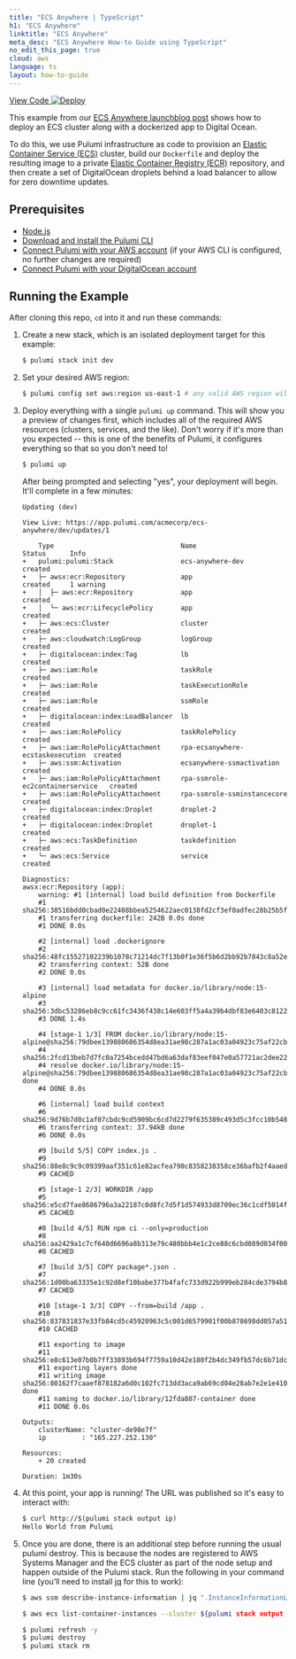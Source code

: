 ```yaml
---
title: "ECS Anywhere | TypeScript"
h1: "ECS Anywhere"
linktitle: "ECS Anywhere"
meta_desc: "ECS Anywhere How-to Guide using TypeScript"
no_edit_this_page: true
cloud: aws
language: ts
layout: how-to-guide
---
```


<!-- WARNING: this page was generated by a tool. Do not edit it by hand. -->
<!-- To change it, please see https://github.com/pulumi/docs/tree/master/tools/mktutorial. -->

<p class="mb-4 flex">
    <a class="flex flex-wrap items-center rounded text-xs text-white bg-blue-600 border-2 border-blue-600 px-2 mr-2 whitespace-no-wrap hover:text-white" style="height: 32px" href="https://github.com/pulumi/examples/tree/master/aws-ts-ecs-anywhere" target="_blank">
        <span><i class="fab fa-github pr-2"></i> View Code</span>
    </a>
    <a href="https://app.pulumi.com/new?template=https://github.com/pulumi/examples/blob/master/aws-ts-ecs-anywhere/README.md" target="_blank">
        <img src="https://get.pulumi.com/new/button.svg" alt="Deploy">
    </a>
</p>


This example from our [ECS Anywhere launchblog post](https://pulumi.com/blog/ecs-anywhere-launch/) shows how to deploy an ECS cluster along with a dockerized app to Digital Ocean.

To do this, we use Pulumi infrastructure as code to provision an
[Elastic Container Service (ECS)](https://aws.amazon.com/ecs/) cluster, build our `Dockerfile` and deploy the
resulting image to a private [Elastic Container Registry (ECR)](https://aws.amazon.com/ecr/) repository, and then create
a set of DigitalOcean droplets behind a load balancer to allow for zero downtime updates.

## Prerequisites

- [Node.js](https://nodejs.org/en/download/)
- [Download and install the Pulumi CLI](https://www.pulumi.com/docs/get-started/install/)
- [Connect Pulumi with your AWS account](https://www.pulumi.com/docs/intro/cloud-providers/aws/setup/) (if your AWS CLI is configured, no further changes are required)
- [Connect Pulumi with your DigitalOcean account](https://www.pulumi.com/docs/intro/cloud-providers/digitalocean/setup/)

## Running the Example

After cloning this repo, `cd` into it and run these commands:

1. Create a new stack, which is an isolated deployment target for this example:

    ```bash
    $ pulumi stack init dev
    ```

2. Set your desired AWS region:

    ```bash
    $ pulumi config set aws:region us-east-1 # any valid AWS region will work
    ```

3. Deploy everything with a single `pulumi up` command. This will show you a preview of changes first, which
   includes all of the required AWS resources (clusters, services, and the like). Don't worry if it's more than
   you expected -- this is one of the benefits of Pulumi, it configures everything so that so you don't need to!

    ```bash
    $ pulumi up
    ```

    After being prompted and selecting "yes", your deployment will begin. It'll complete in a few minutes:

    ```
    Updating (dev)

    View Live: https://app.pulumi.com/acmecorp/ecs-anywhere/dev/updates/1

        Type                                Name                              Status      Info
    +   pulumi:pulumi:Stack                 ecs-anywhere-dev                  created
    +   ├─ awsx:ecr:Repository              app                               created     1 warning
    +   │  ├─ aws:ecr:Repository            app                               created
    +   │  └─ aws:ecr:LifecyclePolicy       app                               created
    +   ├─ aws:ecs:Cluster                  cluster                           created
    +   ├─ aws:cloudwatch:LogGroup          logGroup                          created
    +   ├─ digitalocean:index:Tag           lb                                created
    +   ├─ aws:iam:Role                     taskRole                          created
    +   ├─ aws:iam:Role                     taskExecutionRole                 created
    +   ├─ aws:iam:Role                     ssmRole                           created
    +   ├─ digitalocean:index:LoadBalancer  lb                                created
    +   ├─ aws:iam:RolePolicy               taskRolePolicy                    created
    +   ├─ aws:iam:RolePolicyAttachment     rpa-ecsanywhere-ecstaskexecution  created
    +   ├─ aws:ssm:Activation               ecsanywhere-ssmactivation         created
    +   ├─ aws:iam:RolePolicyAttachment     rpa-ssmrole-ec2containerservice   created
    +   ├─ aws:iam:RolePolicyAttachment     rpa-ssmrole-ssminstancecore       created
    +   ├─ digitalocean:index:Droplet       droplet-2                         created
    +   ├─ digitalocean:index:Droplet       droplet-1                         created
    +   ├─ aws:ecs:TaskDefinition           taskdefinition                    created
    +   └─ aws:ecs:Service                  service                           created

    Diagnostics:
    awsx:ecr:Repository (app):
        warning: #1 [internal] load build definition from Dockerfile
        #1 sha256:38516bdd0cbad0e22408bbea5254622aec0138fd2cf3ef0adfec28b25b5fc3f6
        #1 transferring dockerfile: 242B 0.0s done
        #1 DONE 0.0s

        #2 [internal] load .dockerignore
        #2 sha256:48fc15527102239b1078c71214dc7f13b0f1e36f5b6d2bb92b7843c8a52eca87
        #2 transferring context: 52B done
        #2 DONE 0.0s

        #3 [internal] load metadata for docker.io/library/node:15-alpine
        #3 sha256:3dbc53286eb8c9cc61fc3436f438c14e603ff5a4a39b4dbf83e6403c8122734d
        #3 DONE 1.4s

        #4 [stage-1 1/3] FROM docker.io/library/node:15-alpine@sha256:79dbee139880686354d8ea31ae98c287a1ac03a04923c75af22cbb24d396ade6
        #4 sha256:2fcd13beb7d7fc0a7254bcedd47bd6a63daf83eef047e0a57721ac2dee22c8d8
        #4 resolve docker.io/library/node:15-alpine@sha256:79dbee139880686354d8ea31ae98c287a1ac03a04923c75af22cbb24d396ade6 done
        #4 DONE 0.0s

        #6 [internal] load build context
        #6 sha256:9d76b7d0c1af07cbdc9cd5909bc6cd7d2279f635389c493d5c3fcc10b5487351
        #6 transferring context: 37.94kB done
        #6 DONE 0.0s

        #9 [build 5/5] COPY index.js .
        #9 sha256:88e8c9c9c09399aaf351c61e82acfea790c8358238358ce36bafb2f4aaed1268
        #9 CACHED

        #5 [stage-1 2/3] WORKDIR /app
        #5 sha256:e5cd7fae8686796a3a22187c0d8fc7d5f1d574933d8709ec36c1cdf5014fc961
        #5 CACHED

        #8 [build 4/5] RUN npm ci --only=production
        #8 sha256:aa2429a1c7cf640d6696a8b313e79c480bbb4e1c2ce88c6cbd089d034f009772
        #8 CACHED

        #7 [build 3/5] COPY package*.json .
        #7 sha256:1d00ba63335e1c92d8ef10babe377b4fafc733d922b999eb284cde3794b86cac
        #7 CACHED

        #10 [stage-1 3/3] COPY --from=build /app .
        #10 sha256:837831837e33fb84cd5c45920963c5c001d6579901f00b878698dd057a518485
        #10 CACHED

        #11 exporting to image
        #11 sha256:e8c613e07b0b7ff33893b694f7759a10d42e180f2b4dc349fb57dc6b71dcab00
        #11 exporting layers done
        #11 writing image sha256:80162f7caaef878182a6d0c102fc713dd3aca9ab69cd04e28ab7e2e1e410b0c0 done
        #11 naming to docker.io/library/12fda807-container done
        #11 DONE 0.0s

    Outputs:
        clusterName: "cluster-de98e7f"
        ip         : "165.227.252.130"

    Resources:
        + 20 created

    Duration: 1m30s
    ```

4. At this point, your app is running! The URL was published so it's easy to interact with:

    ```bash
    $ curl http://$(pulumi stack output ip)
    Hello World from Pulumi
    ```

5. Once you are done, there is an additional step before running the usual pulumi destroy. This is because the nodes are registered to AWS Systems Manager and the ECS cluster as part of the node setup and happen outside of the Pulumi stack. Run the following in your command line (you’ll need to install [jq](https://stedolan.github.io/jq/) for this to work):

    ```bash
    $ aws ssm describe-instance-information | jq ".InstanceInformationList | .[] | .InstanceId" | grep "mi-" | xargs -L 1 aws ssm deregister-managed-instance --instance-id

    $ aws ecs list-container-instances --cluster ${pulumi stack output clusterName} | jq ".containerInstanceArns | .[]" | xargs -L 1 aws ecs deregister-container-instance --cluster ${pulumi stack output clusterName} --force --container-instance

    $ pulumi refresh -y
    $ pulumi destroy
    $ pulumi stack rm
    ```

